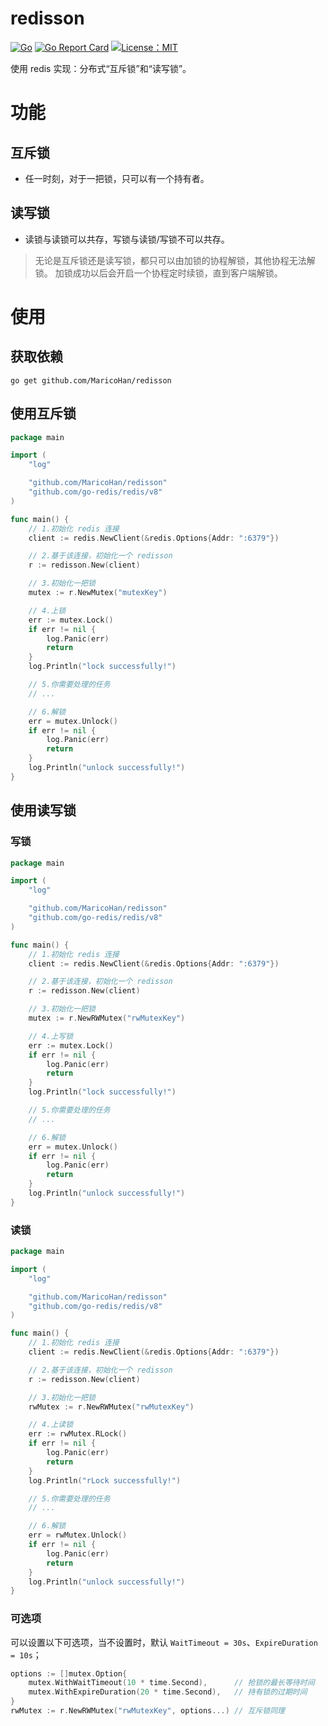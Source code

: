 # redisson

[![Go](https://github.com/MaricoHan/redisson/actions/workflows/go.yml/badge.svg)](https://github.com/MaricoHan/redisson/actions/workflows/go.yml)
[![Go Report Card](https://goreportcard.com/badge/github.com/MaricoHan/redisson)](https://goreportcard.com/report/github.com/MaricoHan/redisson)
[![License：MIT](https://img.shields.io/github/license/MaricoHan/redisson)](https://github.com/MaricoHan/redisson/blob/master/LICENSE)

使用 redis 实现：分布式“互斥锁”和“读写锁”。

# 功能

## 互斥锁

* 任一时刻，对于一把锁，只可以有一个持有者。

## 读写锁

* 读锁与读锁可以共存，写锁与读锁/写锁不可以共存。

> 无论是互斥锁还是读写锁，都只可以由加锁的协程解锁，其他协程无法解锁。
> 加锁成功以后会开启一个协程定时续锁，直到客户端解锁。

# 使用

## 获取依赖

```shell
go get github.com/MaricoHan/redisson
```

## 使用互斥锁

```go
package main

import (
	"log"

	"github.com/MaricoHan/redisson"
	"github.com/go-redis/redis/v8"
)

func main() {
	// 1.初始化 redis 连接
	client := redis.NewClient(&redis.Options{Addr: ":6379"})

	// 2.基于该连接，初始化一个 redisson
	r := redisson.New(client)

	// 3.初始化一把锁
	mutex := r.NewMutex("mutexKey")

	// 4.上锁
	err := mutex.Lock()
	if err != nil {
		log.Panic(err)
		return
	}
	log.Println("lock successfully!")

	// 5.你需要处理的任务
	// ...

	// 6.解锁
	err = mutex.Unlock()
	if err != nil {
		log.Panic(err)
		return
	}
	log.Println("unlock successfully!")
}
```

## 使用读写锁

### 写锁

```go
package main

import (
	"log"

	"github.com/MaricoHan/redisson"
	"github.com/go-redis/redis/v8"
)

func main() {
	// 1.初始化 redis 连接
	client := redis.NewClient(&redis.Options{Addr: ":6379"})

	// 2.基于该连接，初始化一个 redisson
	r := redisson.New(client)

	// 3.初始化一把锁
	mutex := r.NewRWMutex("rwMutexKey")

	// 4.上写锁
	err := mutex.Lock()
	if err != nil {
		log.Panic(err)
		return
	}
	log.Println("lock successfully!")

	// 5.你需要处理的任务
	// ...

	// 6.解锁
	err = mutex.Unlock()
	if err != nil {
		log.Panic(err)
		return
	}
	log.Println("unlock successfully!")
}
```

### 读锁

```go
package main

import (
	"log"

	"github.com/MaricoHan/redisson"
	"github.com/go-redis/redis/v8"
)

func main() {
	// 1.初始化 redis 连接
	client := redis.NewClient(&redis.Options{Addr: ":6379"})

	// 2.基于该连接，初始化一个 redisson
	r := redisson.New(client)

	// 3.初始化一把锁
	rwMutex := r.NewRWMutex("rwMutexKey")

	// 4.上读锁
	err := rwMutex.RLock()
	if err != nil {
		log.Panic(err)
		return
	}
	log.Println("rLock successfully!")

	// 5.你需要处理的任务
	// ...

	// 6.解锁
	err = rwMutex.Unlock()
	if err != nil {
		log.Panic(err)
		return
	}
	log.Println("unlock successfully!")
}
```

### 可选项

可以设置以下可选项，当不设置时，默认 `WaitTimeout = 30s`、`ExpireDuration = 10s`；

```go
options := []mutex.Option{
    mutex.WithWaitTimeout(10 * time.Second),      // 抢锁的最长等待时间
    mutex.WithExpireDuration(20 * time.Second),   // 持有锁的过期时间
}
rwMutex := r.NewRWMutex("rwMutexKey", options...) // 互斥锁同理
```
